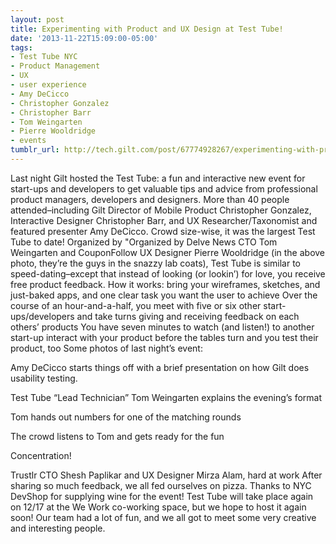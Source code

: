 ```yaml
---
layout: post
title: Experimenting with Product and UX Design at Test Tube!
date: '2013-11-22T15:09:00-05:00'
tags:
- Test Tube NYC
- Product Management
- UX
- user experience
- Amy DeCicco
- Christopher Gonzalez
- Christopher Barr
- Tom Weingarten
- Pierre Wooldridge
- events
tumblr_url: http://tech.gilt.com/post/67774928267/experimenting-with-product-and-ux-design-at-test
---
```



Last night Gilt hosted the Test Tube: a fun and interactive new event for start-ups and developers to get valuable tips and advice from professional product managers, developers and designers. More than 40 people attended–including Gilt Director of Mobile Product Christopher Gonzalez, Interactive Designer Christopher Barr, and UX Researcher/Taxonomist and featured presenter Amy DeCicco. Crowd size-wise, it was the largest Test Tube to date!
Organized by "Organized by Delve News CTO Tom Weingarten and CouponFollow UX Designer Pierre Wooldridge (in the above photo, they’re the guys in the snazzy lab coats), Test Tube is similar to speed-dating–except that instead of looking (or lookin’) for love, you receive free product feedback. How it works:
bring your wireframes, sketches, and just-baked apps, and one clear task you want the user to achieve
Over the course of an hour-and-a-half, you meet with five or six other start-ups/developers and take turns giving and receiving feedback on each others’ products
You have seven minutes to watch (and listen!) to another start-up interact with your product before the tables turn and you test their product, too
Some photos of last night’s event:

Amy DeCicco starts things off with a brief presentation on how Gilt does usability testing.


Test Tube “Lead Technician” Tom Weingarten explains the evening’s format

Tom hands out numbers for one of the matching rounds

The crowd listens to Tom and gets ready for the fun

Concentration!

Trustlr CTO Shesh Paplikar and UX Designer Mirza Alam, hard at work
After sharing so much feedback, we all fed ourselves on pizza. Thanks to NYC DevShop for supplying wine for the event! 
Test Tube will take place again on 12/17 at the We Work co-working space, but we hope to host it again soon! Our team had a lot of fun, and we all got to meet some very creative and interesting people.
